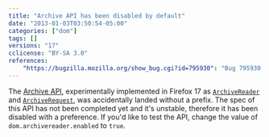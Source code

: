 ```yaml
---
title: "Archive API has been disabled by default"
date: "2013-01-03T03:50:54-05:00"
categories: ["dom"]
tags: []
versions: "17"
cclicense: "BY-SA 3.0"
references:
    "https://bugzilla.mozilla.org/show_bug.cgi?id=795930": "Bug 795930 – ArchiveReader should live behind a pref"
---
```

The [Archive API](https://hacks.mozilla.org/2012/10/archiveapi-read-out-archive-file-contents-introducing-bleeding-edge/), experimentally implemented in Firefox 17 as [`ArchiveReader`](https://developer.mozilla.org/en-US/docs/Web/API/ArchiveReader) and [`ArchiveRequest`](https://developer.mozilla.org/en-US/docs/Web/API/ArchiveRequest), was accidentally landed without a prefix. The spec of this API has not been completed yet and it's unstable, therefore it has been disabled with a preference. If you'd like to test the API, change the value of `dom.archivereader.enabled` to `true`.
